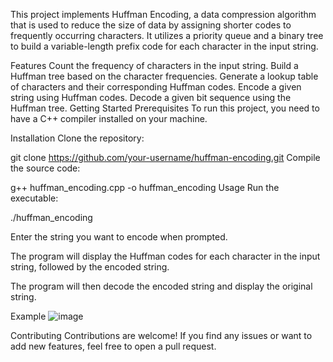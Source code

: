 This project implements Huffman Encoding, a data compression algorithm that is used to reduce the size of data by assigning shorter codes to frequently occurring characters. It utilizes a priority queue and a binary tree to build a variable-length prefix code for each character in the input string.

Features
Count the frequency of characters in the input string.
Build a Huffman tree based on the character frequencies.
Generate a lookup table of characters and their corresponding Huffman codes.
Encode a given string using Huffman codes.
Decode a given bit sequence using the Huffman tree.
Getting Started
Prerequisites
To run this project, you need to have a C++ compiler installed on your machine.

Installation
Clone the repository:

git clone https://github.com/your-username/huffman-encoding.git
Compile the source code:

g++ huffman_encoding.cpp -o huffman_encoding
Usage
Run the executable:

./huffman_encoding

Enter the string you want to encode when prompted.

The program will display the Huffman codes for each character in the input string, followed by the encoded string.

The program will then decode the encoded string and display the original string.

Example
![image](https://github.com/user-attachments/assets/a424b05f-9bdf-4243-865d-7eb1c5eb2f6e)

Contributing
Contributions are welcome! If you find any issues or want to add new features, feel free to open a pull request.
